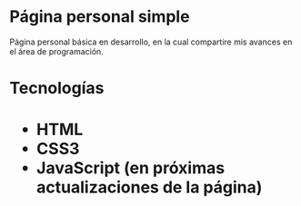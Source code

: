 <h1>Página personal simple</h1>
      
<p>Página personal básica en desarrollo, en la cual compartire mis avances en el área de programación.</p>

<h1>Tecnologías<h1>
  <ul>
    <li>HTML</li>
    <li>CSS3</li>
    <li>JavaScript (en próximas actualizaciones de la página)</li>
  </ul>
  
